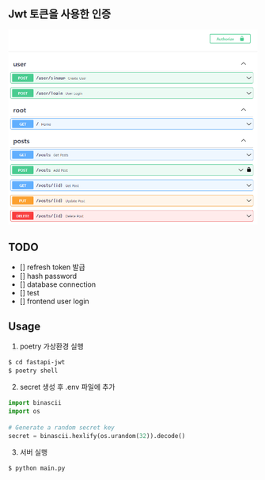## Jwt 토큰을 사용한 인증

<img src="./images/img-1.png">

## TODO
- [] refresh token 발급
- [] hash password 
- [] database connection
- [] test 
- [] frontend user login 

## Usage

1. poetry 가상환경 실행
```bash
$ cd fastapi-jwt
$ poetry shell
```

2. secret 생성 후 .env 파일에 추가

```python
import binascii
import os

# Generate a random secret key
secret = binascii.hexlify(os.urandom(32)).decode()
```

3. 서버 실행
```bash
$ python main.py
```